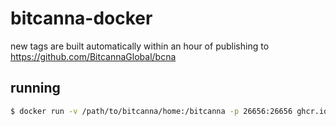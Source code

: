 # bitcanna-docker

new tags are built automatically within an hour of publishing to https://github.com/BitcannaGlobal/bcna

## running
```bash
$ docker run -v /path/to/bitcanna/home:/bitcanna -p 26656:26656 ghcr.io/mintthemoon/bitcanna-docker:v1.6.0-fix start
```
